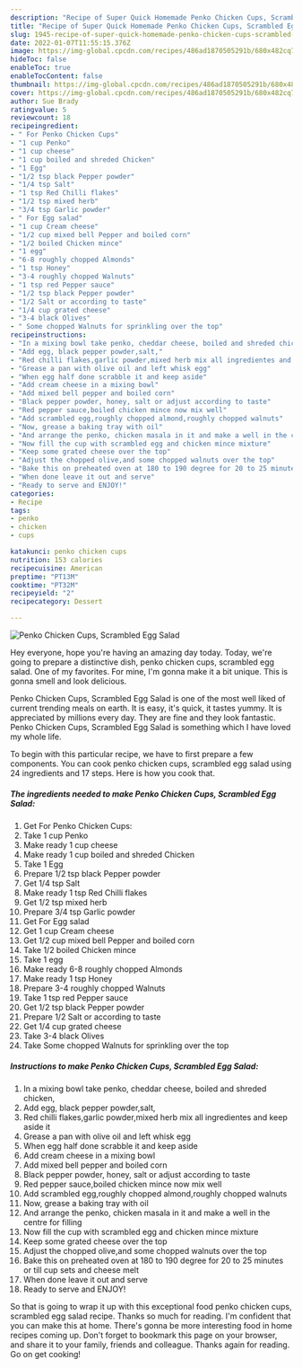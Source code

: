 ```yaml
---
description: "Recipe of Super Quick Homemade Penko Chicken Cups, Scrambled Egg Salad"
title: "Recipe of Super Quick Homemade Penko Chicken Cups, Scrambled Egg Salad"
slug: 1945-recipe-of-super-quick-homemade-penko-chicken-cups-scrambled-egg-salad
date: 2022-01-07T11:55:15.376Z
image: https://img-global.cpcdn.com/recipes/486ad1870505291b/680x482cq70/penko-chicken-cups-scrambled-egg-salad-recipe-main-photo.jpg
hideToc: false
enableToc: true
enableTocContent: false
thumbnail: https://img-global.cpcdn.com/recipes/486ad1870505291b/680x482cq70/penko-chicken-cups-scrambled-egg-salad-recipe-main-photo.jpg
cover: https://img-global.cpcdn.com/recipes/486ad1870505291b/680x482cq70/penko-chicken-cups-scrambled-egg-salad-recipe-main-photo.jpg
author: Sue Brady
ratingvalue: 5
reviewcount: 18
recipeingredient:
- " For Penko Chicken Cups"
- "1 cup Penko"
- "1 cup cheese"
- "1 cup boiled and shreded Chicken"
- "1 Egg"
- "1/2 tsp black Pepper powder"
- "1/4 tsp Salt"
- "1 tsp Red Chilli flakes"
- "1/2 tsp mixed herb"
- "3/4 tsp Garlic powder"
- " For Egg salad"
- "1 cup Cream cheese"
- "1/2 cup mixed bell Pepper and boiled corn"
- "1/2 boiled Chicken mince"
- "1 egg"
- "6-8 roughly chopped Almonds"
- "1 tsp Honey"
- "3-4 roughly chopped Walnuts"
- "1 tsp red Pepper sauce"
- "1/2 tsp black Pepper powder"
- "1/2 Salt or according to taste"
- "1/4 cup grated cheese"
- "3-4 black Olives"
- " Some chopped Walnuts for sprinkling over the top"
recipeinstructions:
- "In a mixing bowl take penko, cheddar cheese, boiled and shreded chicken,"
- "Add egg, black pepper powder,salt,"
- "Red chilli flakes,garlic powder,mixed herb mix all ingredientes and keep aside it"
- "Grease a pan with olive oil and left whisk egg"
- "When egg half done scrabble it and keep aside"
- "Add cream cheese in a mixing bowl"
- "Add mixed bell pepper and boiled corn"
- "Black pepper powder, honey, salt or adjust according to taste"
- "Red pepper sauce,boiled chicken mince now mix well"
- "Add scrambled egg,roughly chopped almond,roughly chopped walnuts"
- "Now, grease a baking tray with oil"
- "And arrange the penko, chicken masala in it and make a well in the centre for filling"
- "Now fill the cup with scrambled egg and chicken mince mixture"
- "Keep some grated cheese over the top"
- "Adjust the chopped olive,and some chopped walnuts over the top"
- "Bake this on preheated oven at 180 to 190 degree for 20 to 25 minutes or till cup sets and cheese melt"
- "When done leave it out and serve"
- "Ready to serve and ENJOY!"
categories:
- Recipe
tags:
- penko
- chicken
- cups

katakunci: penko chicken cups 
nutrition: 153 calories
recipecuisine: American
preptime: "PT13M"
cooktime: "PT32M"
recipeyield: "2"
recipecategory: Dessert

---
```



![Penko Chicken Cups, Scrambled Egg Salad](https://img-global.cpcdn.com/recipes/486ad1870505291b/680x482cq70/penko-chicken-cups-scrambled-egg-salad-recipe-main-photo.jpg)

Hey everyone, hope you're having an amazing day today. Today, we're going to prepare a distinctive dish, penko chicken cups, scrambled egg salad. One of my favorites. For mine, I'm gonna make it a bit unique. This is gonna smell and look delicious.

Penko Chicken Cups, Scrambled Egg Salad is one of the most well liked of current trending meals on earth. It is easy, it's quick, it tastes yummy. It is appreciated by millions every day. They are fine and they look fantastic. Penko Chicken Cups, Scrambled Egg Salad is something which I have loved my whole life.




To begin with this particular recipe, we have to first prepare a few components. You can cook penko chicken cups, scrambled egg salad using 24 ingredients and 17 steps. Here is how you cook that.

<!--inarticleads1-->

##### The ingredients needed to make Penko Chicken Cups, Scrambled Egg Salad:

1. Get  For Penko Chicken Cups:
1. Take 1 cup Penko
1. Make ready 1 cup cheese
1. Make ready 1 cup boiled and shreded Chicken
1. Take 1 Egg
1. Prepare 1/2 tsp black Pepper powder
1. Get 1/4 tsp Salt
1. Make ready 1 tsp Red Chilli flakes
1. Get 1/2 tsp mixed herb
1. Prepare 3/4 tsp Garlic powder
1. Get  For Egg salad
1. Get 1 cup Cream cheese
1. Get 1/2 cup mixed bell Pepper and boiled corn
1. Take 1/2 boiled Chicken mince
1. Take 1 egg
1. Make ready 6-8 roughly chopped Almonds
1. Make ready 1 tsp Honey
1. Prepare 3-4 roughly chopped Walnuts
1. Take 1 tsp red Pepper sauce
1. Get 1/2 tsp black Pepper powder
1. Prepare 1/2 Salt or according to taste
1. Get 1/4 cup grated cheese
1. Take 3-4 black Olives
1. Take  Some chopped Walnuts for sprinkling over the top




<!--inarticleads2-->

##### Instructions to make Penko Chicken Cups, Scrambled Egg Salad:

1. In a mixing bowl take penko, cheddar cheese, boiled and shreded chicken,
1. Add egg, black pepper powder,salt,
1. Red chilli flakes,garlic powder,mixed herb mix all ingredientes and keep aside it
1. Grease a pan with olive oil and left whisk egg
1. When egg half done scrabble it and keep aside
1. Add cream cheese in a mixing bowl
1. Add mixed bell pepper and boiled corn
1. Black pepper powder, honey, salt or adjust according to taste
1. Red pepper sauce,boiled chicken mince now mix well
1. Add scrambled egg,roughly chopped almond,roughly chopped walnuts
1. Now, grease a baking tray with oil
1. And arrange the penko, chicken masala in it and make a well in the centre for filling
1. Now fill the cup with scrambled egg and chicken mince mixture
1. Keep some grated cheese over the top
1. Adjust the chopped olive,and some chopped walnuts over the top
1. Bake this on preheated oven at 180 to 190 degree for 20 to 25 minutes or till cup sets and cheese melt
1. When done leave it out and serve
1. Ready to serve and ENJOY!



So that is going to wrap it up with this exceptional food penko chicken cups, scrambled egg salad recipe. Thanks so much for reading. I'm confident that you can make this at home. There's gonna be more interesting food in home recipes coming up. Don't forget to bookmark this page on your browser, and share it to your family, friends and colleague. Thanks again for reading. Go on get cooking!
